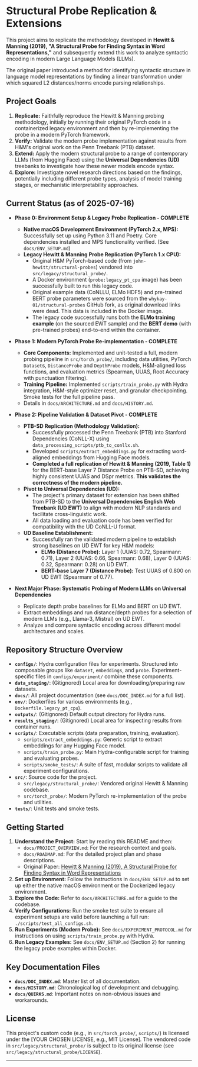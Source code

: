 # Structural Probe Replication & Extensions

This project aims to replicate the methodology developed in **Hewitt & Manning (2019), "A Structural Probe for Finding Syntax in Word Representations,"** and subsequently extend this work to analyze syntactic encoding in modern Large Language Models (LLMs).

The original paper introduced a method for identifying syntactic structure in language model representations by finding a linear transformation under which squared L2 distances/norms encode parsing relationships.

## Project Goals

1.  **Replicate:** Faithfully reproduce the Hewitt & Manning probing methodology, initially by running their original PyTorch code in a containerized legacy environment and then by re-implementing the probe in a modern PyTorch framework.
2.  **Verify:** Validate the modern probe implementation against results from H&M's original work on the Penn Treebank (PTB) dataset.
3.  **Extend:** Apply the modern structural probe to a range of contemporary LLMs (from Hugging Face) using the **Universal Dependencies (UD)** treebanks to investigate how these newer models encode syntax.
4.  **Explore:** Investigate novel research directions based on the findings, potentially including different probe types, analysis of model training stages, or mechanistic interpretability approaches.

## Current Status (as of 2025-07-16)

*   **Phase 0: Environment Setup & Legacy Probe Replication - COMPLETE**
    *   **Native macOS Development Environment (PyTorch 2.x, MPS):** Successfully set up using Python 3.11 and Poetry. Core dependencies installed and MPS functionality verified. (See `docs/ENV_SETUP.md`)
    *   **Legacy Hewitt & Manning Probe Replication (PyTorch 1.x CPU):**
        *   Original H&M PyTorch-based code (from `john-hewitt/structural-probes`) vendored into `src/legacy/structural_probe/`.
        *   A Docker environment (`probe:legacy_pt_cpu` image) has been successfully built to run this legacy code.
        *   Original example data (CoNLLU, ELMo HDF5) and pre-trained BERT probe parameters were sourced from the `whykay-01/structural-probes` GitHub fork, as original download links were dead. This data is included in the Docker image.
        *   The legacy code successfully runs both the **ELMo training example** (on the sourced EWT sample) and the **BERT demo** (with pre-trained probes) end-to-end within the container.

*   **Phase 1: Modern PyTorch Probe Re-implementation - COMPLETE**
    *   **Core Components:** Implemented and unit-tested a full, modern probing pipeline in `src/torch_probe/`, including data utilities, PyTorch `Dataset`s, `DistanceProbe` and `DepthProbe` models, H&M-aligned loss functions, and evaluation metrics (Spearman, UUAS, Root Accuracy with punctuation filtering).
    *   **Training Pipeline:** Implemented `scripts/train_probe.py` with Hydra integration, H&M-style optimizer reset, and granular checkpointing. Smoke tests for the full pipeline pass.
    *   Details in `docs/ARCHITECTURE.md` and `docs/HISTORY.md`.

*   **Phase 2: Pipeline Validation & Dataset Pivot - COMPLETE** 

    *   **PTB-SD Replication (Methodology Validation):**
        *   Successfully processed the Penn Treebank (PTB) into Stanford Dependencies (CoNLL-X) using `data_processing_scripts/ptb_to_conllx.sh`.
        *   Developed `scripts/extract_embeddings.py` for extracting word-aligned embeddings from Hugging Face models.
        *   **Completed a full replication of Hewitt & Manning (2019, Table 1)** for the BERT-base Layer 7 Distance Probe on PTB-SD, achieving highly consistent UUAS and DSpr metrics. **This validates the correctness of the modern pipeline.**
    *   **Pivot to Universal Dependencies (UD):**
        *   The project's primary dataset for extension has been shifted from PTB-SD to the **Universal Dependencies English Web Treebank (UD EWT)** to align with modern NLP standards and facilitate cross-linguistic work.
        *   All data loading and evaluation code has been verified for compatibility with the UD CoNLL-U format.
    *   **UD Baseline Establishment:**
        *   Successfully ran the validated modern pipeline to establish strong baselines on UD EWT for key H&M models:
            *   **ELMo (Distance Probe):** Layer 1 (UUAS: 0.72, Spearmanr: 0.71), Layer 2 (UUAS: 0.66, Spearmanr: 0.68), Layer 0 (UUAS: 0.32, Spearmanr: 0.28) on UD EWT.
            *   **BERT-base Layer 7 (Distance Probe):** Test UUAS of 0.800 on UD EWT (Spearmanr of 0.77).

*   **Next Major Phase: Systematic Probing of Modern LLMs on Universal Dependencies**
    *   Replicate depth probe baselines for ELMo and BERT on UD EWT.
    *   Extract embeddings and run distance/depth probes for a selection of modern LLMs (e.g., Llama-3, Mistral) on UD EWT.
    *   Analyze and compare syntactic encoding across different model architectures and scales.

## Repository Structure Overview

*   **`configs/`**: Hydra configuration files for experiments. Structured into composable groups like `dataset`, `embeddings`, and `probe`. Experiment-specific files in `configs/experiment/` combine these components.
*   **`data_staging/`**: (Gitignored) Local area for downloading/preparing raw datasets.
*   **`docs/`**: All project documentation (see `docs/DOC_INDEX.md` for a full list).
*   **`env/`**: Dockerfiles for various environments (e.g., `Dockerfile.legacy_pt_cpu`).
*   **`outputs/`**: (Gitignored) Default output directory for Hydra runs.
*   **`results_staging/`**: (Gitignored) Local area for inspecting results from container runs.
*   **`scripts/`**: Executable scripts (data preparation, training, evaluation).
    *   `scripts/extract_embeddings.py`: Generic script to extract embeddings for any Hugging Face model.
    *   `scripts/train_probe.py`: Main Hydra-configurable script for training and evaluating probes.
    *   `scripts/smoke_tests/`: A suite of fast, modular scripts to validate all experiment configurations.
*   **`src/`**: Source code for the project.
    *   `src/legacy/structural_probe/`: Vendored original Hewitt & Manning codebase.
    *   `src/torch_probe/`: Modern PyTorch re-implementation of the probe and utilities.
*   **`tests/`**: Unit tests and smoke tests.

## Getting Started

1.  **Understand the Project:** Start by reading this README and then:
    *   `docs/PROJECT_OVERVIEW.md`: For the research context and goals.
    *   `docs/ROADMAP.md`: For the detailed project plan and phase descriptions.
    *   Original Paper: [Hewitt & Manning (2019), A Structural Probe for Finding Syntax in Word Representations](https://www.aclweb.org/anthology/N19-1042/)
2.  **Set up Environment:** Follow the instructions in `docs/ENV_SETUP.md` to set up either the native macOS environment or the Dockerized legacy environment.
3.  **Explore the Code:** Refer to `docs/ARCHITECTURE.md` for a guide to the codebase.
4.  **Verify Configurations:** Run the smoke test suite to ensure all experiment setups are valid before launching a full run: `./scripts/test_all_configs.sh`.
5.  **Run Experiments (Modern Probe):** See `docs/EXPERIMENT_PROTOCOL.md` for instructions on using `scripts/train_probe.py` with Hydra.
6.  **Run Legacy Examples:** See `docs/ENV_SETUP.md` (Section 2) for running the legacy probe examples within Docker.

## Key Documentation Files

*   **`docs/DOC_INDEX.md`**: Master list of all documentation.
*   **`docs/HISTORY.md`**: Chronological log of development and debugging.
*   **`docs/QUIRKS.md`**: Important notes on non-obvious issues and workarounds.

## License

This project's custom code (e.g., in `src/torch_probe/`, `scripts/`) is licensed under the [YOUR CHOSEN LICENSE, e.g., MIT License]. The vendored code in `src/legacy/structural_probe/` is subject to its original license (see `src/legacy/structural_probe/LICENSE`).

---